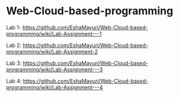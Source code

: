# Web-Cloud-based-programming

Lab 1- https://github.com/EshaMayuri/Web-Cloud-based-programming/wiki/Lab-Assignment---1

Lab 2: https://github.com/EshaMayuri/Web-Cloud-based-programming/wiki/Lab-Assignment-2

Lab 3: https://github.com/EshaMayuri/Web-Cloud-based-programming/wiki/Lab-Assignment---3

Lab 4: https://github.com/EshaMayuri/Web-Cloud-based-programming/wiki/Lab-Assignment---4
